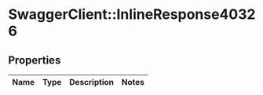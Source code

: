 # SwaggerClient::InlineResponse40326

## Properties
Name | Type | Description | Notes
------------ | ------------- | ------------- | -------------

